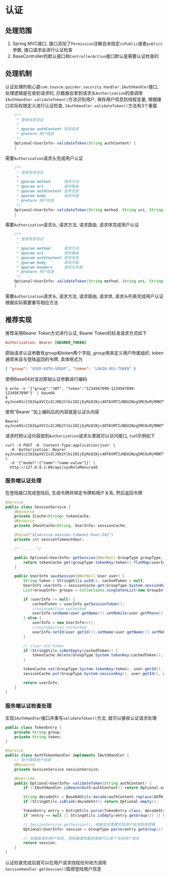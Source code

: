 # 认证

## 处理范围

1. Spring MVC接口, 接口添加了`Permission`注解且未指定`isPublic`或者`publics`参数, 接口请求会进行认证检查
2. BaseController的默认接口和`ControllerAction`接口默认是需要认证检查的

## 处理机制

认证处理的核心是`com.touscm.quicker.security.handler.IAuthHandler`接口, 处理逻辑是在收到请求时, 拦截器会拿到请求头`Authorization`的值调用`IAuthHandler.validateToken()`方法识别用户, 保存用户信息到线程变量, 根据接口实际权限定义进行认证检查, `IAuthHandler.validateToken()`方法有3个重载

```java
    /**
     * 登录信息验证
     *
     * @param authContent 登录信息
     * @return 用户信息
     */
    Optional<UserInfo> validateToken(String authContent) {
    }
```
需要`Authorization`请求头完成用户认证
```java
    /**
     * 登录信息验证
     *
     * @param method      请求方法
     * @param uri         请求路由
     * @param authContent 登录信息
     * @param body        请求内容
     * @return 用户信息
     */
    Optional<UserInfo> validateToken(String method, String uri, String authContent, String body) {
    }
```
需要`Authorization`请求头, 请求方法, 请求路由, 请求体完成用户认证
```java
    /**
     * 登录信息验证
     *
     * @param method      请求方法
     * @param uri         请求路由
     * @param authContent 登录信息
     * @param body        请求内容
     * @param headers     请求头列表
     * @return 用户信息
     */
    Optional<UserInfo> validateToken(String method, String uri, String authContent, String body, Map<String, String> headers) {
    }
```
需要`Authorization`请求头, 请求方法, 请求路由, 请求体, 请求头列表完成用户认证<br>
根据实际需要重写相应方法

## 推荐实现

推荐采用Bearer Token方式进行认证, Bearer Token的标准请求方式如下
```ini
Authorization: Bearer [BEARER_TOKEN]
```
原始请求认证参数有group和token两个字段, group用来定义用户所属组织, token通常来自与登陆返回的令牌, 具体格式为
```json
{ "group": "USER-AUTH-GROUP", "token": "LOGIN-RES-TOKEN" }
```
使用Base64对该对原始认证参数进行编码
```shell
$ echo -n '{"group":"JWT", "token":"1234567890-1234567890-1234567890"}' | base64
$ eyJncm91cCI6IkpXVCIsICJ0b2tlbiI6IjEyMzQ1Njc4OTAtMTIzNDU2Nzg5MC0xMjM0NTY3ODkwIn0=
```
使用"Bearer "加上编码后的内容就是认证头内容
```text
Bearer eyJncm91cCI6IkpXVCIsICJ0b2tlbiI6IjEyMzQ1Njc4OTAtMTIzNDU2Nzg5MC0xMjM0NTY3ODkwIn0=
```
请求时把认证内容放到`Authorization`请求头里就可以访问接口, curl示例如下
```shell
curl -X POST -H 'Content-Type:application/json' \
  -H 'Authorization: Bearer eyJncm91cCI6IkpXVCIsICJ0b2tlbiI6IjEyMzQ1Njc4OTAtMTIzNDU2Nzg5MC0xMjM0NTY3ODkwIn0=' \
  -d '{"model":{"name":"name-value"}}' \
  http://127.0.0.1:80/api/sysRoleMenu/add
```

### 服务端认证处理

在登陆接口完成登陆后, 生成令牌并绑定令牌和用户关系, 然后返回令牌
```java
@Service
public class SessionService {
    @Resource
    private ICache<String> tokenCache;
    @Resource
    private IHashCache<String, UserInfo> sessionCache;

    @Value("${service.session-timeout-hour:24}")
    private int sessionTimeoutHour;

    /* ...... */

    public Optional<UserInfo> getSession(@NotNull GroupType groupType, @NotBlank String token) {
        return tokenCache.get(groupType.tokenKey(token)).flatMap(userId -> sessionCache.get(groupType.sessionKey(), userId));
    }

    public UserInfo saveSession(@NotNull User user) {
        String token = StringUtils.uuId(), cachedToken = null;
        UserInfo userInfo = sessionCache.get(GroupType.System.sessionKey(), user.getId()).orElse(null);
        List<GroupInfo> groups = Collections.singletonList(new GroupInfo<>().setId(GROUP_SYSTEM).setType(GROUP_SYSTEM));

        if (userInfo != null) {
            cachedToken = userInfo.getSessionToken();
            //noinspection unchecked
            userInfo.setName(user.getName()).setMobile(user.getPhone()).setSessionToken(token).setCurrentGroupId(GROUP_SYSTEM).setGroups(groups);
        } else {
            userInfo = new UserInfo<>();
            //noinspection unchecked
            userInfo.setId(user.getId()).setName(user.getName()).setMobile(user.getPhone()).setSessionToken(token).setCurrentGroupId(GROUP_SYSTEM).setGroups(groups);
        }

        // clear old token
        if (StringUtils.isNotEmpty(cachedToken)) {
            tokenCache.delete(GroupType.System.tokenKey(cachedToken));
        }

        tokenCache.set(GroupType.System.tokenKey(token), user.getId(), new Date(Instant.now().plus(sessionTimeoutHour, ChronoUnit.HOURS).toEpochMilli()));
        sessionCache.put(GroupType.System.sessionKey(), user.getId(), userInfo);

        return userInfo;
    }
}
```

### 服务端认证检查处理

实现`IAuthHandler`接口并重写`validateToken()`方法, 就可以接收认证请求处理
```java
public class TokenEntry {
    private String group;
    private String token;
}

@Service
public class AuthTokenHandler implements IAuthHandler {
    // 用于取得用户信息
    @Resource
    private SessionService sessionService;

    @Override
    public Optional<UserInfo> validateToken(String authContent) {
        if (!IAuthHandler.isBearerAuth(authContent)) return Optional.empty();

        String decodeStr = Base64Utils.decode(authContent.replace(AUTH_VALUE_PREFIX, EMPTY));
        if (StringUtils.isBlank(decodeStr)) return Optional.empty();

        TokenEntry entry = EntryUtils.parse(TokenEntry.class, decodeStr);
        if (entry == null || StringUtils.isEmpty(entry.getGroup()) || StringUtils.isBlank(entry.getToken())) return Optional.empty();

        // SessionService.getSession(), 根据实际需要实现用户信息取得逻辑
        Optional<UserInfo> session = GroupType.parse(entry.getGroup()).flatMap(groupType -> sessionService.getSession(groupType, entry.getToken()));

        // 如果能拿到用户信息, 控制器类和服务类就可以那个当前用户信息
        return session;
    }
}
```
认证检查完成后就可以在用户请求线程任何地方调用`SessionHandler.getSession()`取得登陆用户信息